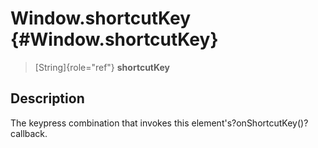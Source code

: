 Window.shortcutKey {#Window.shortcutKey}
==================

> [String]{role="ref"} **shortcutKey**

Description
-----------

The keypress combination that invokes this
element\'s?onShortcutKey()?callback.
